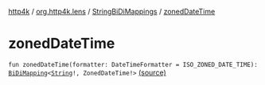 [http4k](../../index.md) / [org.http4k.lens](../index.md) / [StringBiDiMappings](index.md) / [zonedDateTime](./zoned-date-time.md)

# zonedDateTime

`fun zonedDateTime(formatter: DateTimeFormatter = ISO_ZONED_DATE_TIME): `[`BiDiMapping`](../-bi-di-mapping/index.md)`<`[`String`](https://kotlinlang.org/api/latest/jvm/stdlib/kotlin/-string/index.html)`!, ZonedDateTime!>` [(source)](https://github.com/http4k/http4k/blob/master/http4k-core/src/main/kotlin/org/http4k/lens/BiDiMapping.kt#L71)